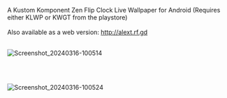 A Kustom Komponent Zen Flip Clock Live Wallpaper for Android (Requires either KLWP or KWGT from the playstore)
<br><br>
Also available as a web version: http://alext.rf.gd
<br><br>

![Screenshot_20240316-100514](https://github.com/lexterror/Kustom-Zen-Office-Clock-Android/assets/16135535/53cff2cb-6317-49e2-b219-680320efa693)

<br><br>

![Screenshot_20240316-100524](https://github.com/lexterror/Kustom-Zen-Office-Clock-Android/assets/16135535/880afa31-c8ce-4bbb-9514-941d2435951b)
